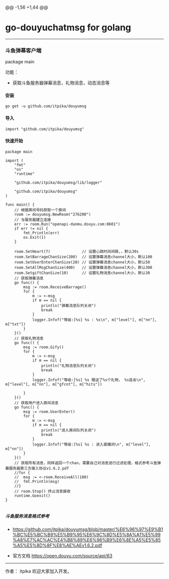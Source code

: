 @@ -1,56 +1,44 @@
# go-douyuchatmsg for golang
___
### 斗鱼弹幕客户端
package main

功能：
- 获取斗鱼服务器弹幕消息，礼物消息，动态消息等
#### 安装

```
go get -u github.com/itpika/douyumsg
```
#### 导入

```
import "github.com/itpika/douyumsg"
```
#### 快速开始

```
package main

import (
	"fmt"
	"os"
	"runtime"

	"github.com/itpika/douyumsg/lib/logger"

	"github.com/itpika/douyumsg"
)

func main() {
	// 根据房间号码获取一个房间
	room := douyumsg.NewRoom("276200")
	// 与服务器建立连接
	err := room.Run("openapi-danmu.douyu.com:8601")
	if err != nil {
		fmt.Println(err)
		os.Exit(1)
	}

	room.SetHeart(7)              // 设置心跳时间间隔,，默认30s
	room.SetBarrageChanSize(200)  // 设置弹幕消息channel大小，默认100
	room.SetUserEnterChanSize(20) // 设置弹幕消息channel大小，默认50
	room.SetAllMsgChanSize(400)   // 设置弹幕消息channel大小，默认300
	room.SetgiftChanSize(10)      // 设置礼物消息channel大小，默认30
	// 获取弹幕消息
	go func() {
		msg := room.ReceiveBarrage()
		for {
			m := <-msg
			if m == nil {
				println("弹幕消息队列关闭")
				break
			}
			logger.Infof("等级:[%s] %s : %s\n", m["level"], m["nn"], m["txt"])
		}
	}()
	// 获取礼物消息
	go func() {
		msg := room.Gify()
		for {
			m := <-msg
			if m == nil {
				println("礼物消息队列关闭")
				break
			}
			logger.Infof("等级:[%s] %s 赠送了%s个礼物， %s连击\n", m["level"], m["nn"], m["gfcnt"], m["hits"])

		}
	}()
	// 获取用户进入房间消息
	go func() {
		msg := room.UserEnter()
		for {
			m := <-msg
			if m == nil {
				println("进入房间队列关闭")
				break
			}
			logger.Infof("等级:[%s] %s : 进入直播间\n", m["level"], m["nn"])
		}
	}()
	// 获取所有消息，同样返回一个chan，需要自己对消息进行过滤处理，格式参考斗鱼弹幕服务器第三方接入协议v1.6.2.pdf
	//for {
	//	msg := <-room.ReceiveAll(100)
	//	fmt.Println(msg)
	//}
	// room.Stop() 终止消息接收
	runtime.Goexit()
}


```

##### 斗鱼服务消息格式参考

* https://github.com/itpika/douyumsg/blob/master/%E6%96%97%E9%B1%BC%E5%BC%B9%E5%B9%95%E6%9C%8D%E5%8A%A1%E5%99%A8%E7%AC%AC%E4%B8%89%E6%96%B9%E6%8E%A5%E5%85%A5%E5%8D%8F%E8%AE%AEv1.6.2.pdf

* 官方文档 https://open.douyu.com/source/api/63

___
作者： itpika
欢迎大家加入开发。
